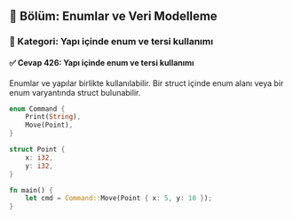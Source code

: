 ## 📘 Bölüm: Enumlar ve Veri Modelleme  
### 🔹 Kategori: Yapı içinde enum ve tersi kullanımı  
#### ✅ Cevap 426: Yapı içinde enum ve tersi kullanımı

Enumlar ve yapılar birlikte kullanılabilir. Bir struct içinde enum alanı veya bir enum varyantında struct bulunabilir.

```rust
enum Command {
    Print(String),
    Move(Point),
}

struct Point {
    x: i32,
    y: i32,
}

fn main() {
    let cmd = Command::Move(Point { x: 5, y: 10 });
}
```
